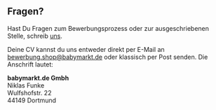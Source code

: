 ## Fragen?

Hast Du Fragen zum Bewerbungsprozess oder zur ausgeschriebenen Stelle, schreib [uns](mailto:funke@babymarkt.de).

Deine CV kannst du uns entweder direkt per E-Mail an [bewerbung.shop@babymarkt.de](mailto:bewerbung.shop@babymarkt.de) 
oder klassisch per Post senden. Die Anschrift lautet: 

<b>babymarkt.de Gmbh</b><br>
Niklas Funke<br>
Wulfshofstr. 22<br>
44149 Dortmund